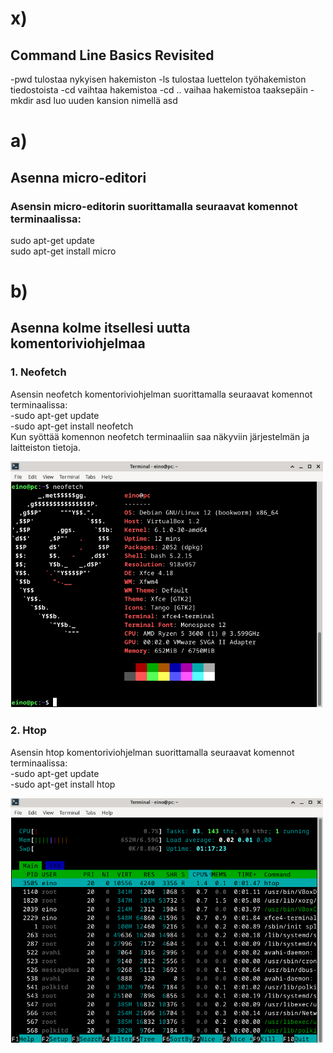 # x)
## Command Line Basics Revisited
-pwd tulostaa nykyisen hakemiston
-ls tulostaa luettelon työhakemiston tiedostoista
-cd vaihtaa hakemistoa
-cd .. vaihaa hakemistoa taaksepäin
-mkdir asd luo uuden kansion nimellä asd

# a)
## Asenna micro-editori
### Asensin micro-editorin suorittamalla seuraavat komennot terminaalissa:  
sudo apt-get update  
sudo apt-get install micro  

# b)
## Asenna kolme itsellesi uutta komentoriviohjelmaa  
### 1. Neofetch
   Asensin neofetch komentoriviohjelman suorittamalla seuraavat komennot terminaalissa:  
      -sudo apt-get update  
      -sudo apt-get install neofetch  
Kun syöttää komennon neofetch terminaaliin saa näkyviin järjestelmän ja laitteiston tietoja.  

<img src="https://raw.githubusercontent.com/aivase/linux-palvelimet/main/neofetch.png" alt="Neofetch Screenshot" width="500">


### 2. Htop
   Asensin htop komentoriviohjelman suorittamalla seuraavat komennot terminaalissa:  
      -sudo apt-get update  
      -sudo apt-get install htop  

<img src="https://raw.githubusercontent.com/aivase/linux-palvelimet/refs/heads/main/htop.png" alt="Htop screenshot" width="500">

